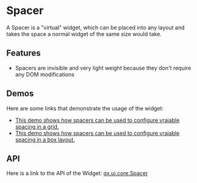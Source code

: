 Spacer
======

A Spacer is a "virtual" widget, which can be placed into any layout and takes the space a normal widget of the same size would take.

Features
--------

-   Spacers are invisible and very light weight because they don't require any DOM modifications

Demos
-----

Here are some links that demonstrate the usage of the widget:

-   [This demo shows how spacers can be used to configure vraiable spacing in a grid.](http://www.qooxdoo.org/devel/demobrowser/#layout~Spacer_Grid.html)
-   [This demo shows how spacers can be used to configure vraiable spacing in a box layout.](http://www.qooxdoo.org/devel/demobrowser/#layout~Spacer_HBox.html)

API
---

Here is a link to the API of the Widget:
[qx.ui.core.Spacer](http://www.qooxdoo.org/devel/api/index.html#qx.ui.core.Spacer)
